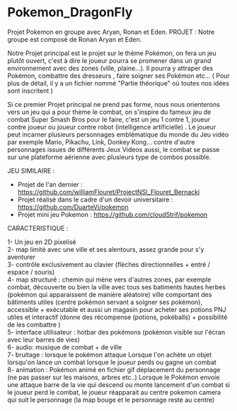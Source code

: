 # Pokemon_DragonFly
Projet Pokemon en groupe avec Aryan, Ronan et Eden.
PROJET :
Notre groupe est composé de Ronan Aryan et Eden.

Notre Projet principal est le projet sur le thème Pokémon, on fera un jeu plutôt ouvert, c'est à dire le joueur pourra se promener dans un grand environnement avec des zones (ville, plaine...). Il pourra y attraper des Pokémon, combattre des dresseurs , faire soigner ses Pokémon etc... ( Pour plus de détail, il y a un fichier nommé "Partie théorique" où toutes nos idées sont inscritent )

Si ce premier Projet principal ne prend pas forme, nous nous orienterons vers un jeu qui a pour thème le combat, on s'inspire du fameux jeu de combat Super Smash Bros pour le faire, c'est un jeu 1 contre 1, joueur contre joueur ou joueur contre robot (intelligence artificielle) . Le joueur peut incarner plusieurs personnages emblématique du monde du Jeu vidéo par exemple Mario, Pikachu, Link, Donkey Kong... contre d'autre personnages issues de différents Jeux Videos aussi, le combat se passe sur une plateforme aérienne avec plusieurs type de combos possible.



JEU SIMILAIRE :


- Projet de l'an dernier : https://github.com/williamFlouret/ProjectNSI_Flouret_Bernacki
- Projet réalisé dans le cadre d'un devoir universitaire : https://github.com/DuarteVi/pokemon
- Projet mini jeu Pokemon : https://github.com/cloudStrif/pokemon



CARACTERISTIQUE :


1- Un jeu en 2D pixelisé
<br/>
2- map limité avec une ville et ses alentours, assez grande pour s'y aventurer
<br/>
3- contrôle exclusivement au clavier (flèches directionnelles + entré / espace / souris)
<br/>
4- map structuré :
  chemin qui mène vers d'autres zones, par exemple combat, découverte ou bien la ville avec tous ses batiments
  hautes herbes (pokémon qui apparaissent de manière aléatoire)
  ville comportant des bâtiments utiles (centre pokémon servant a soigner ses pokémon), accessible + exécutable et aussi un magasin pour acheter ses potions
  PNJ utiles et interactif (donne des récompense (potions, pokéballs) + possibilité de les combattre )
  <br/>
 5- interface utilisateur :
  hotbar des pokémons (pokémon visible sur l'écran avec leur barres de vies)
  <br/>
6- audio:
  musique de combat + de ville 
  <br/>
7- bruitage :
  lorsque le pokémon attaque
  Lorsque l'on achète un objet
  lorsqu'on lance un combat
  lorsque le joueur perds ou gagne un combat
  <br/>
8- animation :
  Pokémon animé en fichier gif
  déplacement du personnage (ne pas passer sur les maisons, arbres etc..)
  Lorsque le Pokémon envoie une attaque
  barre de la vie qui descend ou monte
  lancement d'un combat
  si le joueur perd le combat, le joueur réapparait au centre pokemon
  camera qui suit le personnage (la map bouge et le personnage reste au centre)

